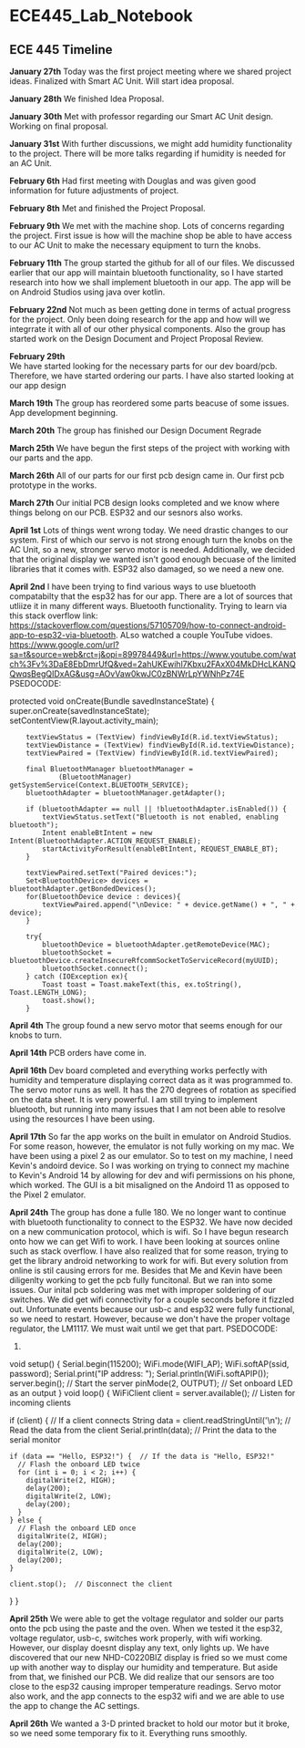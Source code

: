 # ECE445_Lab_Notebook
## ECE 445 Timeline
**January 27th**
Today was the first project meeting where we shared project ideas. Finalized with Smart AC Unit. Will start idea proposal.

**January 28th**
We finished Idea Proposal.

**January 30th**
Met with professor regarding our Smart AC Unit design. Working on final proposal.

**January 31st**
With further discussions, we might add humidity functionality to the project. There will be more talks regarding if humidity is needed for an AC Unit. 

**February 6th**
Had first meeting with Douglas and was given good information for future adjustments of project.

**February 8th**
Met and finished the Project Proposal. 

**February 9th**
We met with the machine shop. Lots of concerns regarding the project. First issue is how will the machine shop be able to have access to our AC Unit to make the necessary equipment to turn the knobs. 

**February 11th**
The group started the github for all of our files. We discussed earlier that our app will maintain bluetooth functionality, so I have started research into how we shall implement bluetooth in our app. The app will be on Android Studios using java over kotlin.

**February 22nd**
Not much as been getting done in terms of actual progress for the project. Only been doing research for the app and how will we integrrate it with all of our other physical components. Also the group has started work on the Design Document and Project Proposal Review.

**February 29th**  
We have started looking for the necessary parts for our dev board/pcb. Therefore, we have started ordering our parts. I have also started looking at our app design

**March 19th**
The group has reordered some parts beacuse of some issues. App development beginning.

**March 20th**
The group has finished our Design Document Regrade

**March 25th**
We have begun the first steps of the project with working with our parts and the app.

**March 26th**
All of our parts for our first pcb design came in. Our first pcb prototype in the works. 

**March 27th**
Our initial PCB design looks completed and we know where things belong on our PCB. ESP32 and our sesnors also works.

**April 1st**
Lots of things went wrong today. We need drastic changes to our system. First of which our servo is not strong enough turn the knobs on the AC Unit, so a new, stronger servo motor is needed. Additionally, we decided that the original display we wanted isn't good enough becuase of the limited libraries that it comes with. ESP32 also damaged, so we need a new one.

**April 2nd**
I have been trying to find various ways to use bluetooth compatabilty that the esp32 has for our app. There are a lot of sources that utliize it in many different ways. Bluetooth functionality. Trying to learn via this stack overflow link: https://stackoverflow.com/questions/57105709/how-to-connect-android-app-to-esp32-via-bluetooth. ALso watched a couple YouTube vidoes. https://www.google.com/url?sa=t&source=web&rct=j&opi=89978449&url=https://www.youtube.com/watch%3Fv%3DaE8EbDmrUfQ&ved=2ahUKEwihl7Kbxu2FAxX04MkDHcLKANQQwqsBegQIDxAG&usg=AOvVaw0kwJC0zBNWrLpYWNhPz74E
PSEDOCODE:

protected void onCreate(Bundle savedInstanceState) {
        super.onCreate(savedInstanceState);
        setContentView(R.layout.activity_main);
        
        textViewStatus = (TextView) findViewById(R.id.textViewStatus);
        textViewDistance = (TextView) findViewById(R.id.textViewDistance);
        textViewPaired = (TextView) findViewById(R.id.textViewPaired);

        final BluetoothManager bluetoothManager =
                (BluetoothManager) getSystemService(Context.BLUETOOTH_SERVICE);
        bluetoothAdapter = bluetoothManager.getAdapter();

        if (bluetoothAdapter == null || !bluetoothAdapter.isEnabled()) {
            textViewStatus.setText("Bluetooth is not enabled, enabling bluetooth");
            Intent enableBtIntent = new Intent(BluetoothAdapter.ACTION_REQUEST_ENABLE);
            startActivityForResult(enableBtIntent, REQUEST_ENABLE_BT);
        }

        textViewPaired.setText("Paired devices:");
        Set<BluetoothDevice> devices = bluetoothAdapter.getBondedDevices();
        for(BluetoothDevice device : devices){
            textViewPaired.append("\nDevice: " + device.getName() + ", " + device);
        }

        try{
            bluetoothDevice = bluetoothAdapter.getRemoteDevice(MAC);
            bluetoothSocket = bluetoothDevice.createInsecureRfcommSocketToServiceRecord(myUUID);
            bluetoothSocket.connect();
        } catch (IOException ex){
            Toast toast = Toast.makeText(this, ex.toString(), Toast.LENGTH_LONG);
            toast.show();
        }

**April 4th**
The group found a new servo motor that seems enough for our knobs to turn.

**April 14th**
PCB orders have come in. 

**April 16th**
Dev board completed and everything works perfectly with humidity and temperature displaying correct data as it was programmed to. The servo motor runs as well. It has the 270 degrees of rotation as specified on the data sheet. It is very powerful. I am still trying to implement bluetooth, but running into many issues that I am not been able to resolve using the resources I have been using.

**April 17th**
So far the app works on the built in emulator on Android Studios. For some reason, however, the emulator is not fully working on my mac. We have been using a pixel 2 as our emulator. So to test on my machine, I need Kevin's andoird device. So I was working on trying to connect my machine to Kevin's Android 14 by allowing for dev and wifi permissions on his phone, which worked. The GUI is a bit misaligned on the Andoird 11 as opposed to the Pixel 2 emulator.
 
**April 24th**
The group has done a fulle 180. We no longer want to continue with bluetooth functionality to connect to the ESP32. We have now decided on a new communication protocol, which is wifi. So I have begun research onto how we can get Wifi to work. I have been looking at sources online such as stack overflow. I have also realized that for some reason, trying to get the library android networking to work for wifi. But every solution from online is stil causing errors for me. Besides that Me and Kevin have been diligenlty working to get the pcb fully funcitonal. But we ran into some issues. Our inital pcb soldering was met with improper soldering of our switches. We did get wifi connectivity for a couple seconds before it fizzled out. Unfortunate events because our usb-c and esp32 were fully functional, so we need to restart. However, because we don't have the proper voltage regulator, the LM1117. We must wait until we get that part.
PSEDOCODE: 

1.

void setup() {
  Serial.begin(115200);
  WiFi.mode(WIFI_AP);
  WiFi.softAP(ssid, password);
  Serial.print("IP address: ");
  Serial.println(WiFi.softAPIP());
  server.begin();      // Start the server
  pinMode(2, OUTPUT);  // Set onboard LED as an output
}
void loop() {
  WiFiClient client = server.available();  // Listen for incoming clients

  if (client) {                                  // If a client connects
    String data = client.readStringUntil('\n');  // Read the data from the client
    Serial.println(data);                        // Print the data to the serial monitor
    
    if (data == "Hello, ESP32!") {  // If the data is "Hello, ESP32!"
      // Flash the onboard LED twice
      for (int i = 0; i < 2; i++) {
        digitalWrite(2, HIGH);
        delay(200);
        digitalWrite(2, LOW);
        delay(200);
      }
    } else {
      // Flash the onboard LED once
      digitalWrite(2, HIGH);
      delay(200);
      digitalWrite(2, LOW);
      delay(200);
    }

    client.stop();  // Disconnect the client
  }
}

**April 25th**
We were able to get the voltage regulator and solder our parts onto the pcb using the paste and the oven. When we tested it the esp32, voltage regulator, usb-c, switches work properly, with wifi working. However, our display doesnt display any text, only lights up. We have discovered that our new NHD-C0220BIZ display is fried so we must come up with another way to display our humidity and temperature. But aside from that, we finished our PCB. We did realize that our sensors are too close to the esp32 causing improper temperature readings. Servo motor also work, and the app connects to the esp32 wifi and we are able to use the app to change the AC settings.

**April 26th**
We wanted a 3-D printed bracket to hold our motor but it broke, so we need some temporary fix to it. Everything runs smoothly.

